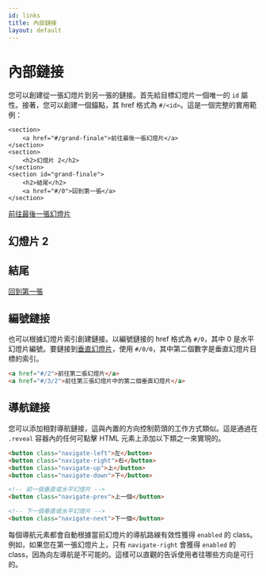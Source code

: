 ```yaml
---
id: links
title: 內部鏈接
layout: default
---
```


# 內部鏈接

您可以創建從一張幻燈片到另一張的鏈接。首先給目標幻燈片一個唯一的 `id` 屬性。接著，您可以創建一個錨點，其 href 格式為 `#/<id>`。這是一個完整的實用範例：

```html/1,8
<section>
	<a href="#/grand-finale">前往最後一張幻燈片</a>
</section>
<section>
	<h2>幻燈片 2</h2>
</section>
<section id="grand-finale">
	<h2>結尾</h2>
	<a href="#/0">回到第一張</a>
</section>
```

<div class="reveal reveal-example" data-config='{"respondToHashChanges": true}'>
  <div class="slides">
    <section>
		<a href="#/grand-finale">前往最後一張幻燈片</a>
	</section>
	<section>
		<h2>幻燈片 2</h2>
	</section>
	<section id="grand-finale">
		<h2>結尾</h2>
		<a href="#/0">回到第一張</a>
	</section>
  </div>
</div>

## 編號鏈接

也可以根據幻燈片索引創建鏈接。以編號鏈接的 href 格式為 `#/0`，其中 0 是水平幻燈片編號。要鏈接到[垂直幻燈片](/zh-hant/vertical-slides/)，使用 `#/0/0`，其中第二個數字是垂直幻燈片目標的索引。

```html
<a href="#/2">前往第二張幻燈片</a>
<a href="#/3/2">前往第三張幻燈片中的第二個垂直幻燈片</a>
```

## 導航鏈接

您可以添加相對導航鏈接，這與內置的方向控制箭頭的工作方式類似。這是通過在 `.reveal` 容器內的任何可點擊 HTML 元素上添加以下類之一來實現的。

```html
<button class="navigate-left">左</button>
<button class="navigate-right">右</button>
<button class="navigate-up">上</button>
<button class="navigate-down">下</button>

<!-- 前一個垂直或水平幻燈片 -->
<button class="navigate-prev">上一個</button>

<!-- 下一個垂直或水平幻燈片 -->
<button class="navigate-next">下一個</button>
```

每個導航元素都會自動根據當前幻燈片的導航路線有效性獲得 `enabled` 的 class。例如，如果您在第一張幻燈片上，只有 `navigate-right` 會獲得 `enabled` 的 class，因為向左導航是不可能的。這樣可以直觀的告诉使用者往哪些方向是可行的。
